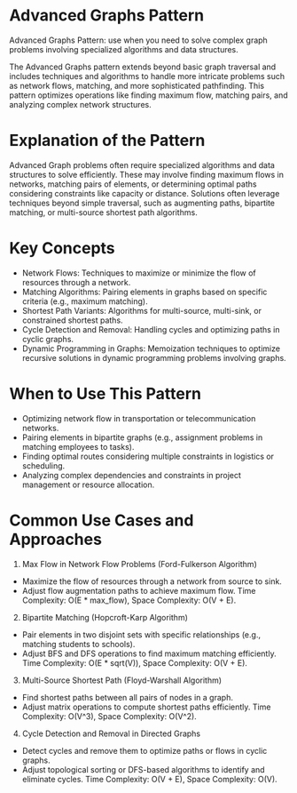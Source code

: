 # Advanced Graphs Pattern
Advanced Graphs Pattern: use when you need to solve complex graph problems involving specialized algorithms and data structures.

The Advanced Graphs pattern extends beyond basic graph traversal and includes techniques and algorithms to handle more intricate problems such as network flows, matching, and more sophisticated pathfinding. This pattern optimizes operations like finding maximum flow, matching pairs, and analyzing complex network structures.

# Explanation of the Pattern
Advanced Graph problems often require specialized algorithms and data structures to solve efficiently. These may involve finding maximum flows in networks, matching pairs of elements, or determining optimal paths considering constraints like capacity or distance. Solutions often leverage techniques beyond simple traversal, such as augmenting paths, bipartite matching, or multi-source shortest path algorithms.

# Key Concepts
* Network Flows: Techniques to maximize or minimize the flow of resources through a network.
* Matching Algorithms: Pairing elements in graphs based on specific criteria (e.g., maximum matching).
* Shortest Path Variants: Algorithms for multi-source, multi-sink, or constrained shortest paths.
* Cycle Detection and Removal: Handling cycles and optimizing paths in cyclic graphs.
* Dynamic Programming in Graphs: Memoization techniques to optimize recursive solutions in dynamic programming problems involving graphs.

# When to Use This Pattern
* Optimizing network flow in transportation or telecommunication networks.
* Pairing elements in bipartite graphs (e.g., assignment problems in matching employees to tasks).
* Finding optimal routes considering multiple constraints in logistics or scheduling.
* Analyzing complex dependencies and constraints in project management or resource allocation.

# Common Use Cases and Approaches
1. Max Flow in Network Flow Problems (Ford-Fulkerson Algorithm)
* Maximize the flow of resources through a network from source to sink.
* Adjust flow augmentation paths to achieve maximum flow.
Time Complexity: O(E * max_flow), Space Complexity: O(V + E).

2. Bipartite Matching (Hopcroft-Karp Algorithm)
* Pair elements in two disjoint sets with specific relationships (e.g., matching students to schools).
* Adjust BFS and DFS operations to find maximum matching efficiently.
Time Complexity: O(E * sqrt(V)), Space Complexity: O(V + E).

3. Multi-Source Shortest Path (Floyd-Warshall Algorithm)
* Find shortest paths between all pairs of nodes in a graph.
* Adjust matrix operations to compute shortest paths efficiently.
Time Complexity: O(V^3), Space Complexity: O(V^2).

4. Cycle Detection and Removal in Directed Graphs
* Detect cycles and remove them to optimize paths or flows in cyclic graphs.
* Adjust topological sorting or DFS-based algorithms to identify and eliminate cycles.
Time Complexity: O(V + E), Space Complexity: O(V).